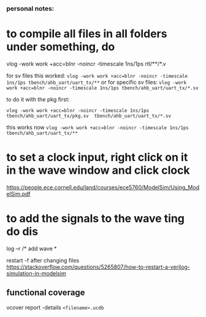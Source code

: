 ### personal notes:

# to compile all files in all folders under something, do

 vlog -work work +acc=blnr -noincr -timescale 1ns/1ps rtl/**/*.v

 for sv files this worked:
  `vlog -work work +acc=blnr -noincr -timescale 1ns/1ps tbench/ahb_uart/uart_tx/**`
  or for specific sv files:
  `vlog -work work +acc=blnr -noincr -timescale 1ns/1ps tbench/ahb_uart/uart_tx/*.sv`

  to do it with the pkg first:

  `vlog -work work +acc=blnr -noincr -timescale 1ns/1ps tbench/ahb_uart/uart_tx/pkg.sv  tbench/ahb_uart/uart_tx/*.sv`

  this works now
  `vlog -work work +acc=blnr -noincr -timescale 1ns/1ps  tbench/ahb_uart/uart_tx/**`

# to set a clock input, right click on it in the wave window and click clock

https://people.ece.cornell.edu/land/courses/ece5760/ModelSim/Using_ModelSim.pdf

# to add the signals to the wave ting do dis

log –r /*
add wave *



restart -f after changing files https://stackoverflow.com/questions/5265807/how-to-restart-a-verilog-simulation-in-modelsim


## functional coverage

vcover report -details `<filename>.ucdb`